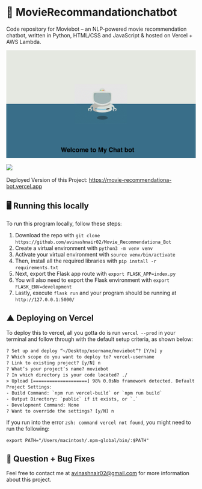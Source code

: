 # 🤖 MovieRecommandationchatbot
Code repository for Moviebot – an NLP-powered movie recommendation chatbot, written in Python, HTML/CSS and JavaScript & hosted on Vercel + AWS Lambda.



![](https://github.com/avinashnair02/Movie_Recommendationa_Bot/blob/master/static/assets/Screenshot%202021-07-11%20at%2012.43.21%20PM.png)

![](https://github.com/avinashnair02/Movie_Recommendationa_Bot/blob/master/static/assets/Screenshot%202021-07-11%20at%2012.41.49%20PM.png)


Deployed Version of this Project: https://movie-recommendationa-bot.vercel.app

## 🖥 Running this locally 
To run this program locally, follow these steps:

1. Download the repo with `git clone https://github.com/avinashnair02/Movie_Recommendationa_Bot`
2. Create a virtual environment with `python3 -m venv venv`
3. Activate your virtual environment with `source venv/bin/activate`
4. Then, install all the required libraries with `pip install -r requirements.txt`
5. Next, export the Flask app route with `export FLASK_APP=index.py`
6. You will also need to export the Flask environment with `export FLASK_ENV=development`
7. Lastly, execute `flask run` and your program should be running at `http://127.0.0.1:5000/`

## ▲ Deploying on Vercel
To deploy this to vercel, all you gotta do is run `vercel --prod` in your terminal and follow through with the default setup criteria, as shown below:
```
? Set up and deploy “~/Desktop/username/moviebot”? [Y/n] y
? Which scope do you want to deploy to? vercel-username
? Link to existing project? [y/N] n
? What’s your project’s name? moviebot
? In which directory is your code located? ./
> Upload [====================] 98% 0.0sNo framework detected. Default Project Settings:
- Build Command: `npm run vercel-build` or `npm run build`
- Output Directory: `public` if it exists, or `.`
- Development Command: None
? Want to override the settings? [y/N] n
```
If you run into the error `zsh: command vercel not found`, you might need to run the following:

```
export PATH="/Users/macintosh/.npm-global/bin/:$PATH"
```


## 🐞 Question + Bug Fixes
Feel free to contact me at [avinashnair02@gmail.com](mailto:avinashnair02@gmail.com) for more information about this project.
